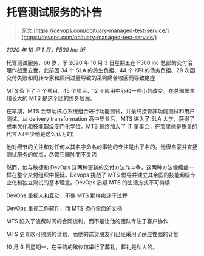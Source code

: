 # 托管测试服务的讣告

> 原文:[https://devops.com/obituary-managed-test-service/](https://devops.com/obituary-managed-test-service/)

*2020 年 10 月 1 日，F500 Inc 街*

托管测试服务，66 岁，于 2020 年 10 月 3 日星期五在 F500 inc 总部的交付治理作战室去世，此前因 34 个 SLA 的终生负担、44 个 KPI 的债务负担、29 次因交付失败和周转专家和顾问过量导致的采购痛苦收回而导致绝症

MTS 留下了 4 个项目、45 个项目、12 个应用中心和一些小的改变。在总部出生和长大的 MTS 是这个区的终身居民。

在早期，MTS 会帮助核心系统组合进行功能测试，并最终接管非功能测试和用户测试。从 delivery transformation 高中毕业后，MTS 进入了 SLA 大学，获得了成本优化和技能超级专门化学位。MTS 最终加入了 IT 董事会，在那里他是质量的代言人(至少他是这么认为的)

他对细节的关注和对任何以其名字命名的事物的专注是出了名的。他很自豪并宣扬测试服务的优点，尽管它臃肿而不灵活

然而，他与敏捷和 DevOps 这两种更新的交付方法作斗争，这两种方法像癌症一样在整个交付组织中蔓延。Devops 挑战了 MTS 倡导并建立其帝国的技能超级专业化和独立测试的基本理念。DevOps 质疑 MTS 的生活方式不可持续

DevOps 重视人和互动，不像 MTS 那样痴迷于过程

DevOps 重视工作软件，而 MTS 担心全面的文档

MTS 陷入了浪费时间的合同谈判，而不是让他的团队专注于客户协作

MTS 更喜欢可预测的计划，而他的送货朋友们已经采用了适应性强的计划

10 月 6 日星期一，在采购的殡仪馆举行了葬礼，葬礼是私人的。